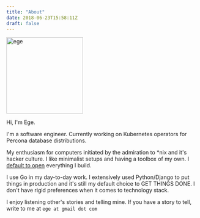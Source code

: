 ```yaml
---
title: "About"
date: 2018-06-23T15:58:11Z
draft: false
---
```


<img src="/images/comic-ege-circle.png" alt="ege" style="width:200px;"/>


Hi, I'm Ege.

I'm a software engineer. Currently working on Kubernetes operators for
Percona database distributions.

My enthusiasm for computers initiated by the admiration to \*nix and it's
hacker culture. I like minimalist setups and having a toolbox of my own. I
[default to open](https://github.com/egegunes) everything I build.

I use Go in my day-to-day work. I extensively used Python/Django to put
things in production and it's still my default choice to GET THINGS DONE. I
don't have rigid preferences when it comes to technology stack.

I enjoy listening other's stories and telling mine. If you have a story to
tell, write to me at `ege at gmail dot com`
